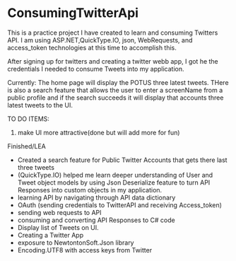 # ConsumingTwitterApi

This is a practice project I have created to learn and consuming Twitters API.
I am using ASP.NET,QuickType.IO, json, WebRequests, and access_token technologies at this time 
to accomplish this.

After signing up for twitters and creating a twitter webb app, I got he the credentials I
needed to consume Tweets into my application.

Currently: The home page will display the POTUS three latest tweets.
            THere is also a search feature that allows the user to enter a screenName from a public profile
            and if the search succeeds it will display that accounts three latest tweets to the UI.

TO DO ITEMS:

1) make UI more attractive(done but will add more for fun)

Finished/LEA

- Created a search feature for Public Twitter Accounts that gets there last three tweets
- (QuickType.IO) helped me learn deeper understanding of User and Tweet object models by
   using Json Deserialize feature to turn API Responses into custom 
   objects in my application.
- learning API by navigating through API data dictionary
- OAuth (sending credentials to TwitterAPI and receiving Access_token)
- sending web requests to API
- consuming and converting API Responses to C# code 
- Display list of Tweets on UI.
- Creating a Twitter App
- exposure to NewtontonSoft.Json library
- Encoding.UTF8 with access keys from Twitter
